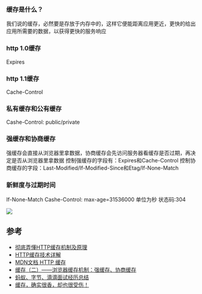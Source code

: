 
### 缓存是什么？
我们说的缓存，必然要是存放于内存中的，这样它便能距离应用更近，更快的给出应用所需要的数据，以获得更快的服务响应

### http 1.0缓存
Expires

### http 1.1缓存

Cache-Control

### 私有缓存和公有缓存
Cashe-Control: public/private

### 强缓存和协商缓存
强缓存会直接从浏览器里拿数据，协商缓存会先访问服务器看缓存是否过期，再决定是否从浏览器里拿数据
控制强缓存的字段有：Expires和Cache-Control
控制协商缓存的字段：Last-Modified/If-Modified-Since和Etag/If-None-Match

### 新鲜度与过期时间
If-None-Match
Cashe-Control: max-age=31536000 单位为秒
状态码:304

![](https://mdn.mozillademos.org/files/13771/HTTPStaleness.png)

## 参考
- [彻底弄懂HTTP缓存机制及原理](https://www.cnblogs.com/chenqf/p/6386163.html)
- [HTTP缓存技术详解](https://www.jianshu.com/p/4f07740d68e4)
- [MDN文档 HTTP 缓存](https://developer.mozilla.org/zh-CN/docs/Web/HTTP/Caching_FAQ)
- [缓存（二）——浏览器缓存机制：强缓存、协商缓存](https://github.com/amandakelake/blog/issues/41)
- [蚂蚁、字节、滴滴面试经历总结](https://juejin.im/post/6844904161830502407)
- [缓存，确实很香，却也很受伤！](https://www.cnblogs.com/niejunlei/p/12914336.html)
